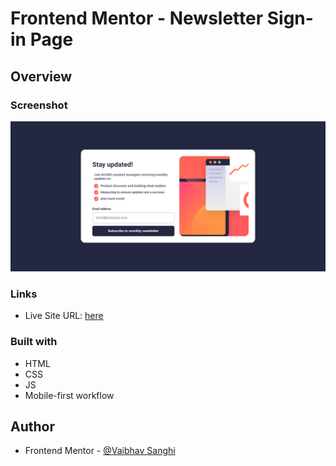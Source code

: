 # Frontend Mentor - Newsletter Sign-in Page

## Overview

### Screenshot

![](./images/screenshot.png)

### Links

- Live Site URL: [here](https://vaibhav-sanghi.github.io/newsletter-signup-frontendmentor/)

### Built with

- HTML
- CSS
- JS
- Mobile-first workflow

## Author

- Frontend Mentor - [@Vaibhav Sanghi](https://github.com/Vaibhav-Sanghi)
